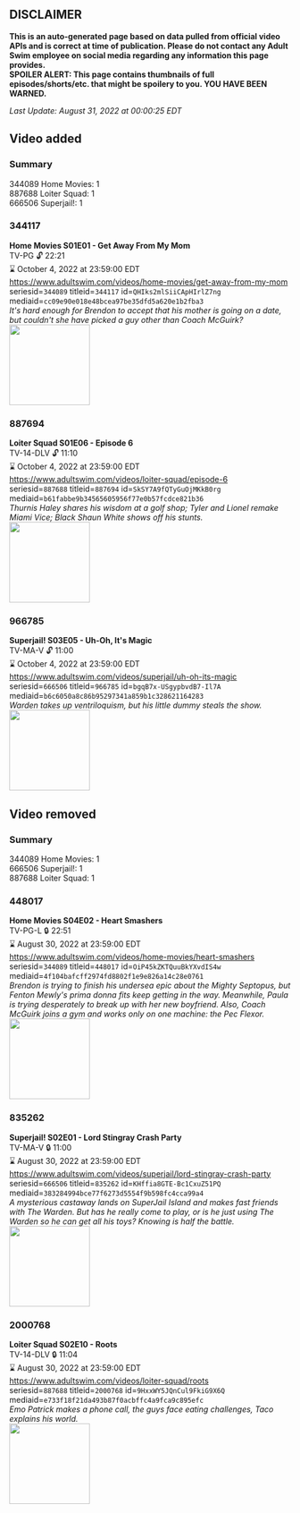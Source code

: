 ## DISCLAIMER
**This is an auto-generated page based on data pulled from official video APIs and is correct at time of publication. Please do not contact any Adult Swim employee on social media regarding any information this page provides.**  
**SPOILER ALERT: This page contains thumbnails of full episodes/shorts/etc. that might be spoilery to you. YOU HAVE BEEN WARNED.**  

_Last Update: August 31, 2022 at 00:00:25 EDT_
## Video added
### Summary
344089 Home Movies: 1  
887688 Loiter Squad: 1  
666506 Superjail!: 1  
### 344117
**Home Movies S01E01 - Get Away From My Mom**  
TV-PG 🔓 22:21  
⌛ October 4, 2022 at 23:59:00 EDT  
https://www.adultswim.com/videos/home-movies/get-away-from-my-mom  
seriesid=`344089` titleid=`344117` id=`QHIks2mlSiiCApHIrlZ7ng` mediaid=`cc09e90e018e48bcea97be35dfd5a620e1b2fba3`  
_It's hard enough for Brendon to accept that his mother is going on a date, but couldn't she have picked a guy other than Coach McGuirk?_  
<a href="https://media.cdn.adultswim.com/uploads/20200305/thumbnails/2_2035161444-hmovies_001.jpg"><img src="https://media.cdn.adultswim.com/uploads/20200305/thumbnails/2_2035161444-hmovies_001.jpg" height="144px" /></a>
### 887694
**Loiter Squad S01E06 - Episode 6**  
TV-14-DLV 🔓 11:10  
⌛ October 4, 2022 at 23:59:00 EDT  
https://www.adultswim.com/videos/loiter-squad/episode-6  
seriesid=`887688` titleid=`887694` id=`SkSY7A9fQTyGuOjMKkB0rg` mediaid=`b61fabbe9b34565605956f77e0b57fcdce821b36`  
_Thurnis Haley shares his wisdom at a golf shop; Tyler and Lionel remake Miami Vice; Black Shaun White shows off his stunts._  
<a href="https://media.cdn.adultswim.com/uploads/20200306/thumbnails/2_20361018253-loitersquad_106_dup-20120424.jpg"><img src="https://media.cdn.adultswim.com/uploads/20200306/thumbnails/2_20361018253-loitersquad_106_dup-20120424.jpg" height="144px" /></a>
### 966785
**Superjail! S03E05 - Uh-Oh, It's Magic**  
TV-MA-V 🔓 11:00  
⌛ October 4, 2022 at 23:59:00 EDT  
https://www.adultswim.com/videos/superjail/uh-oh-its-magic  
seriesid=`666506` titleid=`966785` id=`bgqB7x-USgypbvdB7-Il7A` mediaid=`b6c6050a8c86b95297341a859b1c328621164283`  
_Warden takes up ventriloquism, but his little dummy steals the show._  
<a href="https://media.cdn.adultswim.com/uploads/20200421/thumbnails/2_20421111596-superjail_305_dup-20121004.jpg"><img src="https://media.cdn.adultswim.com/uploads/20200421/thumbnails/2_20421111596-superjail_305_dup-20121004.jpg" height="144px" /></a>
## Video removed
### Summary
344089 Home Movies: 1  
666506 Superjail!: 1  
887688 Loiter Squad: 1  
### 448017
**Home Movies S04E02 - Heart Smashers**  
TV-PG-L 🔒 22:51  
⌛ August 30, 2022 at 23:59:00 EDT  
https://www.adultswim.com/videos/home-movies/heart-smashers  
seriesid=`344089` titleid=`448017` id=`OiP45kZKTQuuBkYXvdIS4w` mediaid=`4f104bafcff2974fd8802f1e9e826a14c28e0761`  
_Brendon is trying to finish his undersea epic about the Mighty Septopus, but Fenton Mewly's prima donna fits keep getting in the way.  Meanwhile, Paula is trying desperately to break up with her new boyfriend.  Also, Coach McGuirk joins a gym and works only on one machine: the Pec Flexor._  
<a href="https://media.cdn.adultswim.com/uploads/20200305/thumbnails/2_20351624599-hmovies_041.jpg"><img src="https://media.cdn.adultswim.com/uploads/20200305/thumbnails/2_20351624599-hmovies_041.jpg" height="144px" /></a>
### 835262
**Superjail! S02E01 - Lord Stingray Crash Party**  
TV-MA-V 🔒 11:00  
⌛ August 30, 2022 at 23:59:00 EDT  
https://www.adultswim.com/videos/superjail/lord-stingray-crash-party  
seriesid=`666506` titleid=`835262` id=`KHffia8GTE-Bc1CxuZ51PQ` mediaid=`383284994bce77f6273d5554f9b598fc4cca99a4`  
_A mysterious castaway lands on SuperJail Island and makes fast friends with The Warden. But has he really come to play, or is he just using The Warden so he can get all his toys? Knowing is half the battle._  
<a href="https://media.cdn.adultswim.com/uploads/20200421/thumbnails/2_20421105594-superjail_201_bim.jpg"><img src="https://media.cdn.adultswim.com/uploads/20200421/thumbnails/2_20421105594-superjail_201_bim.jpg" height="144px" /></a>
### 2000768
**Loiter Squad S02E10 - Roots**  
TV-14-DLV 🔒 11:04  
⌛ August 30, 2022 at 23:59:00 EDT  
https://www.adultswim.com/videos/loiter-squad/roots  
seriesid=`887688` titleid=`2000768` id=`9HxxWY5JQnCul9FkiG9X6Q` mediaid=`e733f18f21da493b87f0acbffc4a9fca9c895efc`  
_Emo Patrick makes a phone call, the guys face eating challenges, Taco explains his world._  
<a href="https://media.cdn.adultswim.com/uploads/20200306/thumbnails/2_20361023560-loitersquad_210_dup-20130329.jpg"><img src="https://media.cdn.adultswim.com/uploads/20200306/thumbnails/2_20361023560-loitersquad_210_dup-20130329.jpg" height="144px" /></a>

